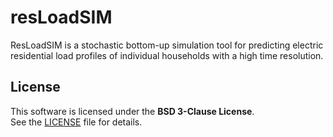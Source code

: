 # resLoadSIM
ResLoadSIM is a stochastic bottom-up simulation tool for predicting electric residential load profiles of individual households with a high time resolution.

## License

This software is licensed under the **BSD 3-Clause License**.  
See the [LICENSE](LICENSE) file for details.
